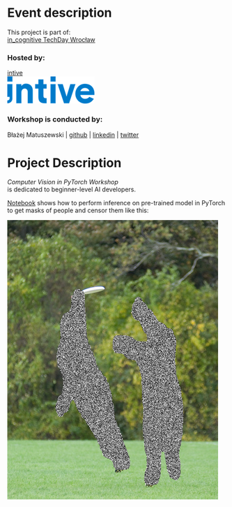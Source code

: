 # Event description

This project is part of:  
[in_cognitive TechDay Wrocław](https://www.facebook.com/events/703140230184855/)

### Hosted by:
  [intive](https://www.intive.com/)  
  [![(masked)](./images/intive.png)](https://www.intive.com/)

### Workshop is conducted by:  
Błażej Matuszewski  | [github](https://github.com/bwosh) | [linkedin](https://www.linkedin.com/in/blazejmatuszewski/) | [twitter](https://twitter.com/bm4tu)

# Project Description

*Computer Vision in PyTorch Workshop*  
is dedicated to beginner-level AI developers.  

[Notebook](./notebook.ipynb) shows how to perform inference on pre-trained model in PyTorch to get masks of people and censor them like this: 

![(masked)](./images/masked.png)
